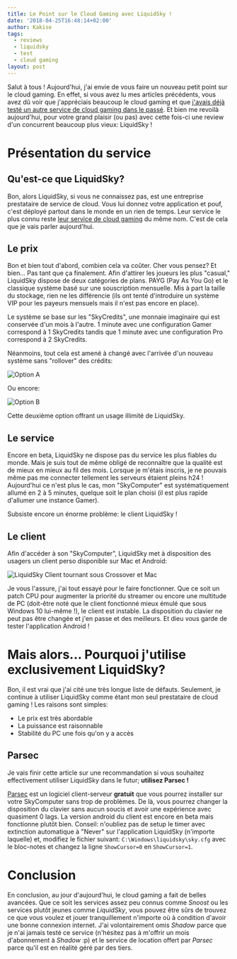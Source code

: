 ```yaml
---
title: Le Point sur le Cloud Gaming avec LiquidSky !
date: '2018-04-25T16:48:14+02:00'
author: Kakise
tags:
  - reviews
  - liquidsky
  - test
  - cloud gaming
layout: post
---
```

Salut à tous ! Aujourd'hui, j'ai envie de vous faire un nouveau petit point sur le cloud gaming. En effet, si vous avez lu mes articles précédents, vous avez dû voir que j'appréciais beaucoup le cloud gaming et que [j'avais déjà testé un autre service de cloud gaming dans le passé](https://kakise.me/2017/09/13/snoost-gaming-de-qualite/). Et bien me revoilà aujourd'hui, pour votre grand plaisir (ou pas) avec cette fois-ci une review d'un concurrent beaucoup plus vieux: LiquidSky !

# Présentation du service

## Qu'est-ce que LiquidSky?

Bon, alors LiquidSky, si vous ne connaissez pas, est une entreprise prestataire de service de cloud. Vous lui donnez votre application et pouf, c'est déployé partout dans le monde en un rien de temps. Leur service le plus connu reste [leur service de cloud gaming](https://gaming.liquidsky.com/) du même nom. C'est de cela que je vais parler aujourd'hui.

## Le prix

Bon et bien tout d'abord, combien cela va coûter. Cher vous pensez? Et bien... Pas tant que ça finalement. Afin d'attirer les joueurs les plus "casual," LiquidSky dispose de deux catégories de plans. PAYG (Pay As You Go) et le classique système basé sur une souscription mensuelle. Mis à part la taille du stockage, rien ne les différencie (ils ont tenté d'introduire un système VIP pour les payeurs mensuels mais il n'est pas encore en place). 

Le système se base sur les "SkyCredits", une monnaie imaginaire qui est conservée d'un mois à l'autre. 1 minute avec une configuration Gamer correspond à 1 SkyCredits tandis que 1 minute avec une configuration Pro correspond à 2 SkyCredits. 

Néanmoins, tout cela est amené à changé avec l'arrivée d'un nouveau système sans "rollover" des crédits:

![Option A](/images/pricing.png)

Ou encore: 

![Option B](/images/image-1-.png)

Cette deuxième option offrant un usage illimité de LiquidSky.

## Le service

Encore en beta, LiquidSky ne dispose pas du service les plus fiables du monde. Mais je suis tout de même obligé de reconnaître que la qualité est de mieux en mieux au fil des mois. Lorsque je m'étais inscris, je ne pouvais même pas me connecter tellement les serveurs étaient pleins h24 ! Aujourd'hui ce n'est plus le cas, mon "SkyComputer" est systématiquement allumé en 2 à 5 minutes, quelque soit le plan choisi (il est plus rapide d'allumer une instance Gamer). 

Subsiste encore un énorme problème: le client LiquidSky !

## Le client

Afin d'accéder à son "SkyComputer", LiquidSky met à disposition des usagers un client perso disponible sur Mac et Android:

![LiquidSky Client tournant sous Crossover et Mac](/images/b8d41bf7d1fb12e6c4534d10d739452e.png)

Je vous l'assure, j'ai tout essayé pour le faire fonctionner. Que ce soit un patch CPU pour augmenter la priorité du streamer ou encore une multitude de PC (doit-être noté que le client fonctionné mieux émulé que sous Windows 10 lui-même !), le client est instable. La disposition du clavier ne peut pas être changée et j'en passe et des meilleurs. Et dieu vous garde de tester l'application Android !

# Mais alors... Pourquoi j'utilise exclusivement LiquidSky?

Bon, il est vrai que j'ai cité une très longue liste de défauts. Seulement, je continue à utiliser LiquidSky comme étant mon seul prestataire de cloud gaming ! Les raisons sont simples:

* Le prix est très abordable
* La puissance est raisonnable
* Stabilité du PC une fois qu'on y a accès

## Parsec

Je vais finir cette article sur une recommandation si vous souhaitez effectivement utiliser LiquidSky dans le futur; **utilisez Parsec !**

[Parsec](https://parsecgaming.com/) est un logiciel client-serveur **gratuit** que vous pourrez installer sur votre SkyComputer sans trop de problèmes. De là, vous pourrez changer la disposition du clavier sans aucun soucis et avoir une expérience avec quasiment 0 lags. La version android du client est encore en beta mais fonctionne plutôt bien. Conseil: n'oubliez pas de setup le timer avec extinction automatique à "Never" sur l'application LiquidSky (n'importe laquelle) et, modifiez le fichier suivant: `C:\Windows\liquidsky\sky.cfg` avec le bloc-notes et changez la ligne `ShowCursor=0` en `ShowCursor=1`.

# Conclusion

En conclusion, au jour d'aujourd'hui, le cloud gaming a fait de belles avancées. Que ce soit les services assez peu connus comme _Snoost_ ou les services plutôt jeunes comme _LiquidSky_, vous pouvez être sûrs de trouvez ce que vous voulez et jouer tranquillement n'importe où à condition d'avoir une bonne connexion internet. J'ai volontairement omis _Shadow_ parce que je n'ai jamais testé ce service (n'hésitez pas à m'offrir un mois d'abonnement à _Shadow_ :p) et le service de location offert par _Parsec_ parce qu'il est en réalité géré par des tiers.
